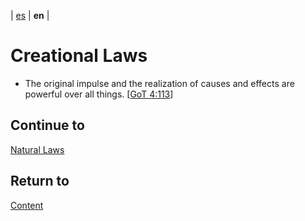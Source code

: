 | [es](../español/leyes-creacionales.md) | **en** |

#  Creational Laws

- The original impulse and the realization of causes and effects are powerful over all things. [[GoT 4:113](./references.md/#GoT)]


## Continue to

[Natural Laws](./natural-laws.md)


## Return to

[Content](./content.md)

